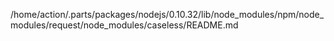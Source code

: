 /home/action/.parts/packages/nodejs/0.10.32/lib/node_modules/npm/node_modules/request/node_modules/caseless/README.md
